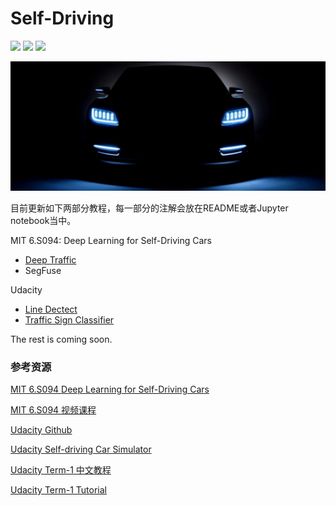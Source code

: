 # Self-Driving

![](<https://img.shields.io/badge/-Self--Driving-red.svg>) ![](<https://img.shields.io/badge/license-MIT-green.svg>) ![](<https://img.shields.io/badge/stuatus-update-blue.svg>)

![self-driving-car](img/self-driving-car.png)

目前更新如下两部分教程，每一部分的注解会放在README或者Jupyter notebook当中。

MIT 6.S094: Deep Learning for Self-Driving Cars

- [Deep Traffic](MIT/DeepTraffic)
- SegFuse

Udacity
- [Line Dectect](Udacity/P1_Lane-Detect)
- [Traffic Sign Classifier](Udacity/P2_Traffic-Sign-Classifier)

The rest is coming soon.

### **参考资源**

[MIT 6.S094 Deep Learning for Self-Driving Cars](<https://selfdrivingcars.mit.edu/>)

[MIT 6.S094 视频课程](<https://ai.yanxishe.com/page/groupDetail/21>)

[Udacity Github](<https://github.com/udacity>)

[Udacity Self-driving Car Simulator](<https://github.com/udacity/self-driving-car-sim>)

[Udacity Term-1 中文教程](<https://github.com/yajian/self-driving-car>)

[Udacity Term-1 Tutorial](<https://github.com/jessicayung/self-driving-car-nd>)